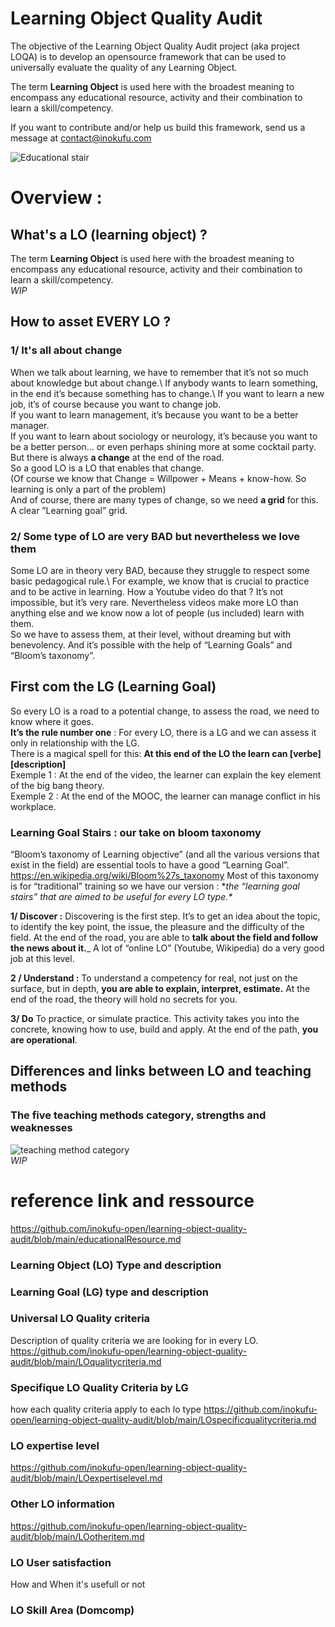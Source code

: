 # Learning Object Quality Audit

The objective of the Learning Object Quality Audit project (aka project LOQA) is to develop an opensource framework that can be used to universally evaluate the quality of any Learning Object.

The term __Learning Object__ is used here with the broadest meaning to encompass any educational resource, activity and their combination to learn a skill/competency.

If you want to contribute and/or help us build this framework, send us a message at contact@inokufu.com

![Educational stair](https://github.com/InokufuOpen/Learning-Object-Quality-Audit/blob/main/picture/yang-miao-IazFaFYSCfY-unsplash-1024x683.jpg)




# Overview :

## What's a LO (learning object) ?
The term __Learning Object__ is used here with the broadest meaning to encompass any educational resource, activity and their combination to learn a skill/competency.\
*WIP*

## How to asset EVERY LO ?

### 1/ It's all about change
When we talk about learning, we have to remember that it’s not so much about knowledge but about change.\ 
If anybody wants to learn something, in the end it’s because something has to change.\ 
If you want to learn a new job, it’s of course because you want to change job.\
If you want to learn management, it’s because you want to be a better manager.\
If you want to learn about sociology or neurology, it’s because you want to be a better person… or even perhaps shining more at some cocktail party.\
But there is always **a change** at the end of the road.\
So a good LO is a LO that enables that change.\
(Of course we know that Change = Willpower + Means + know-how. So learning is only a part of the problem)\
And of course, there are many types of change, so we need **a grid** for this. A clear ”Learning goal” grid.

### 2/ Some type of LO are very BAD but nevertheless we love them
Some LO are in theory very BAD, because they struggle to respect some basic pedagogical rule.\ 
For example, we know that is crucial to practice and to be active in learning. How a Youtube video do that ? It’s not impossible, but it’s very rare. Nevertheless videos make more LO than anything else and we know now a lot of people (us included) learn with them.\
So we have to assess them, at their level, without dreaming but with benevolency. And it’s possible with the help of “Learning Goals” and “Bloom’s taxonomy”.


## First com the LG (Learning Goal)
So every LO is a road to a potential change, to assess the road, we need to know where it goes.\
**It’s the rule number one** : For every LO, there is a LG and we can assess it only in relationship with the LG.\
There is a magical spell for this: 
**At this end of the LO the learn can [verbe] [description]**\
Exemple 1 : At the end of the video, the learner can explain the key element of the big bang theory.\
Exemple 2 : At the end of the MOOC, the learner can manage conflict in his workplace.

### Learning Goal Stairs : our take on bloom taxonomy
“Bloom’s taxonomy of Learning objective” (and all the various versions that exist in the field) are essential tools to have a good “Learning Goal”. https://en.wikipedia.org/wiki/Bloom%27s_taxonomy
Most of this taxonomy is for “traditional” training so we have our version :  **the “learning goal stairs” that are aimed to be useful for every LO type.\**

**1/ Discover :** 
Discovering is the first step. It’s to get an idea about the topic, to identify the key point, the issue, the pleasure and the difficulty of the field. At the end of the road, you are able to **talk about the field and follow the news about it.**_
A lot of “online LO” (Youtube, Wikipedia) do a very good job at this level.

**2 / Understand :** 
To understand a competency for real, not just on the surface, but in depth, **you are able to explain, interpret, estimate.** At the end of the road, the theory will hold no secrets for you.

**3/ Do** 
To practice, or simulate practice. This activity takes you into the concrete, knowing how to use, build and apply. At the end of the path, **you are operational**.

## Differences and links between LO and teaching methods
### The five teaching methods category, strengths and weaknesses
![teaching method category](https://github.com/inokufu-open/learning-object-quality-audit/blob/main/picture/fiveteachingmethods.png)\
*WIP*

  
# reference link and ressource
https://github.com/inokufu-open/learning-object-quality-audit/blob/main/educationalResource.md

### Learning Object (LO) Type and description
### Learning Goal (LG) type and description
### Universal LO Quality criteria 
Description of quality criteria we are looking for in every LO. 
https://github.com/inokufu-open/learning-object-quality-audit/blob/main/LOqualitycriteria.md


### Specifique LO Quality Criteria by LG
how each quality criteria apply to each lo type
https://github.com/inokufu-open/learning-object-quality-audit/blob/main/LOspecificqualitycriteria.md

### LO expertise level
https://github.com/inokufu-open/learning-object-quality-audit/blob/main/LOexpertiselevel.md

### Other LO information
https://github.com/inokufu-open/learning-object-quality-audit/blob/main/LOotheritem.md

### 

### LO User satisfaction
How and When it's usefull or not
### LO Skill Area (Domcomp)


